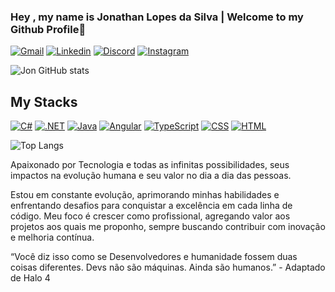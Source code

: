 ### Hey , my name is Jonathan Lopes da Silva | Welcome to my Github Profile👋

[![Gmail](https://img.shields.io/badge/Gmail-D14836?style=for-the-badge&logo=gmail&logoColor=white)](mailto:jonathan.leoesdejuda@gmail.com) 
[![Linkedin](https://img.shields.io/badge/LinkedIn-0077B5?style=for-the-badge&logo=linkedin&logoColor=white)](https://www.linkedin.com/in/jonathan-lopes-b8432a166/) 
[![Discord](https://img.shields.io/badge/Discord-7289DA?style=for-the-badge&logo=discord&logoColor=white)](https://discord.com/users/jonsodst) 
[![Instagram](https://img.shields.io/badge/Instagram-E4405F?style=for-the-badge&logo=instagram&logoColor=white)](https://instagram.com/jonfallenbr)



![Jon GitHub stats](https://github-readme-stats.vercel.app/api?username=jonfallenbr&show_icons=true&theme=tokyonight&locale=pt-br)

## My Stacks

[![C#](https://img.shields.io/badge/C%23-239120?style=for-the-badge&logo=c-sharp&logoColor=white)](https://learn.microsoft.com/en-us/dotnet/csharp) 
[![.NET](https://img.shields.io/badge/.NET-5C2D91?style=for-the-badge&logo=.net&logoColor=white)](https://dotnet.microsoft.com/)
[![Java](https://img.shields.io/badge/Java-ED8B00?style=for-the-badge&logo=openjdk&logoColor=white)](https://www.java.com/)
[![Angular](https://img.shields.io/badge/Angular-DD0031?style=for-the-badge&logo=angular&logoColor=white)](https://angular.io/)
[![TypeScript](https://img.shields.io/badge/TypeScript-007ACC?style=for-the-badge&logo=typescript&logoColor=white)](https://www.typescriptlang.org/)
[![CSS](https://img.shields.io/badge/CSS3-1572B6?style=for-the-badge&logo=css3&logoColor=white)](https://www.w3.org/Style/CSS/)
[![HTML](https://img.shields.io/badge/HTML5-E34F26?style=for-the-badge&logo=html5&logoColor=white)](https://developer.mozilla.org/en-US/docs/Web/HTML)

![Top Langs](https://github-readme-stats.vercel.app/api/top-langs/?username=jonfallenbr&hide_progress=false&locale=pt-br)

Apaixonado por Tecnologia e todas as infinitas possibilidades, seus impactos na evolução humana e seu valor no dia a dia das pessoas. 

Estou em constante evolução, aprimorando minhas habilidades e enfrentando desafios para conquistar a excelência em cada linha de código. Meu foco é crescer como profissional, agregando valor aos projetos aos quais me proponho, sempre buscando contribuir com inovação e melhoria contínua. 

“Você diz isso como se Desenvolvedores e humanidade fossem duas coisas diferentes. Devs não são máquinas. Ainda são humanos.” - Adaptado de Halo 4
